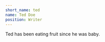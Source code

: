 ```yaml
---
short_name: ted
name: Ted Doe
position: Writer
---
```


Ted has been eating fruit since he was baby.